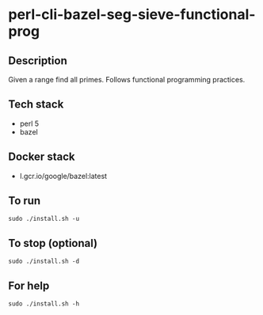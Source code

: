 # perl-cli-bazel-seg-sieve-functional-prog

## Description
Given a range find all primes.
Follows functional programming
practices.

## Tech stack
- perl 5
- bazel

## Docker stack
- l.gcr.io/google/bazel:latest

## To run
`sudo ./install.sh -u`

## To stop (optional)
`sudo ./install.sh -d`

## For help
`sudo ./install.sh -h`
